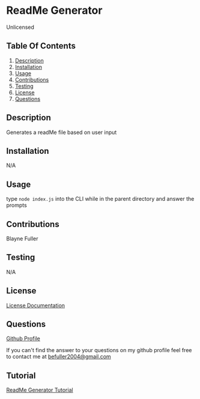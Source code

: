 
# ReadMe Generator
Unlicensed
## Table Of Contents
  1. [Description](#description)
  2. [Installation](#installation)
  3. [Usage](#usage)
  4. [Contributions](#contributions)
  5. [Testing](#testing)
  6. [License](#license)
  7. [Questions](#questions)

## Description 
Generates a readMe file based on user input

## Installation
N/A

## Usage
type `node index.js` into the CLI while in the parent directory and answer the prompts

## Contributions
Blayne Fuller

## Testing
N/A

## License
[License Documentation](https://choosealicense.com/no-permission/)

## Questions
[Github Profile](https://github.com/blayne-04)

If you can't find the answer to your questions on my github profile feel free to contact me at befuller2004@gmail.com

## Tutorial
[ReadMe Generator Tutorial](https://user-images.githubusercontent.com/107909315/223631975-dc31a7c5-10d0-47f5-b6f0-a3100add7bc1.webm)
